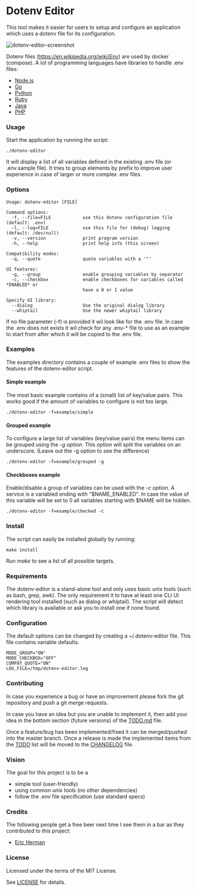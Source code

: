 # Dotenv Editor
This tool makes it easier for users to setup and configure an application
which uses a dotenv file for its configuration.

![dotenv-editor-screenshot](https://user-images.githubusercontent.com/503929/91663533-bd27c080-eae9-11ea-9d1d-9e2196b23b11.png)

Dotenv files (https://en.wikipedia.org/wiki/Env) are used by docker (compose).
A lot of programming languages have libraries to handle .env files:
* [Node.js](https://github.com/motdotla/dotenv)
* [Go](https://github.com/joho/godotenv)
* [Python](https://github.com/theskumar/python-dotenv)
* [Ruby](https://github.com/bkeepers/dotenv)
* [Java](https://github.com/cdimascio/java-dotenv)
* [PHP](https://github.com/vlucas/phpdotenv)


### Usage
Start the application by running the script:

```
./dotenv-editor
```

It will display a list of all variables defined in the existing .env file (or
.env.sample file). It tries to group elements by prefix to improve user
experience in case of larger or more complex .env files.


### Options
```
Usage: dotenv-editor [FILE]

Command options:
  -f, --file=FILE            use this dotenv configuration file (default: .env)
  -l, --log=FILE             use this file for (debug) logging (default: /dev/null)
  -v, --version              print program version
  -h, --help                 print help info (this screen)

Compatibility modes:
  -q, --quote                quote variables with a '"'

UI features:
  -g, --group                enable grouping variables by separator
  -c, --checkbox             enable checkboxes for variables called *ENABLED* or
                             have a 0 or 1 value

Specify UI library:
  --dialog                   Use the original dialog library
  --whiptail                 Use the newer whiptail library
```

If no file parameter (-f) is provided it wil look like for the .env file. In
case the .env does not exists it wil check for any .env-* file to use as an
example to start from after which it will be copied to the .env file.


### Examples
The examples directory contains a couple of example .env files to show the
features of the dotenv-editor script.

#### Simple example
The most basic example contains of a (small) list of key/value pairs. This
works good if the amount of variables to configure is not too large.
```
./dotenv-editor -f=example/simple
```

#### Grouped example
To configure a large list of variables (key/value pairs) the menu items can be
grouped using the *-g option*. This option will split the variables on an
underscore. (Leave out the -g option to see the difference)
```
./dotenv-editor -f=example/grouped -g
```

#### Checkboxes example
Enable/disable a group of variables can be used with the *-c option*. A service
is a variabled ending with "$NAME_ENABLED". In case the value of this variable will
be set to 0 all variables starting with $NAME will be hidden.
```
./dotenv-editor -f=example/checked -c
```

### Install
The script can easily be installed globally by running:
```
make install
```
Run *make* to see a list of all possible targets.


### Requirements
The dotenv-editor is a stand-alone tool and only uses basic unix tools (such as
bash, grep, awk). The only requirement it to have at least one CLI UI rendering
tool installed (such as dialog or whiptail). The script will detect which
library is available or ask you to install one if none found.

### Configuration
The default options can be changed by creating a ~/.dotenv-editor file. This
file contains variable defaults.
```
MODE_GROUP="ON"
MODE_CHECKBOX="OFF"
COMPAT_QUOTE="ON"
LOG_FILE=/tmp/dotenv-editor.log
```

### Contributing
In case you experience a bug or have an improvement please fork the git repository and push a git merge requests.

In case you have an idea but you are unable to implement it, then add your idea in the bottom section (future versions) of the [TODO.md](TODO.md) file.

Once a feature/bug has been implemented/fixed it can be merged/pushed into the master branch. Once a release is made the implemented items from the [TODO](TODO.md) list will be moved to the [CHANGELOG](CHANGELOG.md) file.


### Vision
The goal for this project is to be a
* simple tool (user-friendly)
* using common unix tools (no other dependencies)
* follow the .env file specification (use standard specs)


### Credits
The following people get a free beer next time I see them in a bar as they contributed to this project:
* [Eric Herman](https://github.com/ericherman)


### License
Licensed under the terms of the MIT License.

See [LICENSE](LICENSE) for details.
